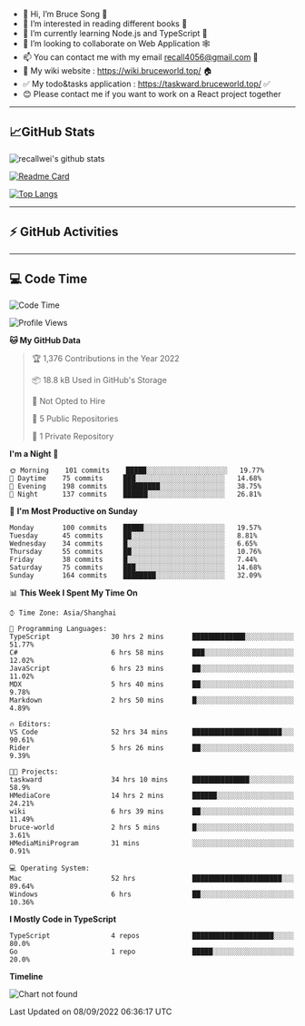 - 👋 Hi, I’m Bruce Song 🦁️
- 👀 I’m interested in reading different books 📖
- 🌱 I’m currently learning Node.js and TypeScript 🚀
- 💞️ I’m looking to collaborate on Web Application 🕸️
- 📫 You can contact me with my email recall4056@gmail.com 📮
- 📖 My wiki website : https://wiki.bruceworld.top/ 🏠
- ✅ My todo&tasks application : https://taskward.bruceworld.top/ ✅
- 😊 Please contact me if you want to work on a React project together
---

## 📈GitHub Stats

![recallwei's github stats](https://github-readme-stats.vercel.app/api?username=recallwei&show_icons=true&theme=dracula&count_private=true&include_all_commits)

<!---
repository 卡片
--->

[![Readme Card](https://github-readme-stats.vercel.app/api/pin/?username=recallwei&repo=recallwei&theme=dracula)](https://github.com/recallwei/daily)

<!---
repository 常用语言 layout=compact（紧凑布局）
--->

[![Top Langs](https://github-readme-stats.vercel.app/api/top-langs/?username=recallwei&layout=compact&theme=dracula)](https://github.com/recallwei/daily)

---

## ⚡️ GitHub Activities

<!--START_SECTION:activity-->

<!--END_SECTION:activity-->

---

## 💻 Code Time

<!--START_SECTION:waka-->
![Code Time](http://img.shields.io/badge/Code%20Time-2%2C132%20hrs%2048%20mins-blue)

![Profile Views](http://img.shields.io/badge/Profile%20Views-14-blue)

**🐱 My GitHub Data** 

> 🏆 1,376 Contributions in the Year 2022
 > 
> 📦 18.8 kB Used in GitHub's Storage 
 > 
> 🚫 Not Opted to Hire
 > 
> 📜 5 Public Repositories 
 > 
> 🔑 1 Private Repository 
 > 
**I'm a Night 🦉** 

```text
🌞 Morning    101 commits    █████░░░░░░░░░░░░░░░░░░░░   19.77% 
🌆 Daytime    75 commits     ███░░░░░░░░░░░░░░░░░░░░░░   14.68% 
🌃 Evening    198 commits    █████████░░░░░░░░░░░░░░░░   38.75% 
🌙 Night      137 commits    ██████░░░░░░░░░░░░░░░░░░░   26.81%

```
📅 **I'm Most Productive on Sunday** 

```text
Monday       100 commits    █████░░░░░░░░░░░░░░░░░░░░   19.57% 
Tuesday      45 commits     ██░░░░░░░░░░░░░░░░░░░░░░░   8.81% 
Wednesday    34 commits     █░░░░░░░░░░░░░░░░░░░░░░░░   6.65% 
Thursday     55 commits     ██░░░░░░░░░░░░░░░░░░░░░░░   10.76% 
Friday       38 commits     █░░░░░░░░░░░░░░░░░░░░░░░░   7.44% 
Saturday     75 commits     ███░░░░░░░░░░░░░░░░░░░░░░   14.68% 
Sunday       164 commits    ████████░░░░░░░░░░░░░░░░░   32.09%

```


📊 **This Week I Spent My Time On** 

```text
⌚︎ Time Zone: Asia/Shanghai

💬 Programming Languages: 
TypeScript               30 hrs 2 mins       █████████████░░░░░░░░░░░░   51.77% 
C#                       6 hrs 58 mins       ███░░░░░░░░░░░░░░░░░░░░░░   12.02% 
JavaScript               6 hrs 23 mins       ██░░░░░░░░░░░░░░░░░░░░░░░   11.02% 
MDX                      5 hrs 40 mins       ██░░░░░░░░░░░░░░░░░░░░░░░   9.78% 
Markdown                 2 hrs 50 mins       █░░░░░░░░░░░░░░░░░░░░░░░░   4.89%

🔥 Editors: 
VS Code                  52 hrs 34 mins      ██████████████████████░░░   90.61% 
Rider                    5 hrs 26 mins       ██░░░░░░░░░░░░░░░░░░░░░░░   9.39%

🐱‍💻 Projects: 
taskward                 34 hrs 10 mins      ██████████████░░░░░░░░░░░   58.9% 
HMediaCore               14 hrs 2 mins       ██████░░░░░░░░░░░░░░░░░░░   24.21% 
wiki                     6 hrs 39 mins       ██░░░░░░░░░░░░░░░░░░░░░░░   11.49% 
bruce-world              2 hrs 5 mins        █░░░░░░░░░░░░░░░░░░░░░░░░   3.61% 
HMediaMiniProgram        31 mins             ░░░░░░░░░░░░░░░░░░░░░░░░░   0.91%

💻 Operating System: 
Mac                      52 hrs              ██████████████████████░░░   89.64% 
Windows                  6 hrs               ██░░░░░░░░░░░░░░░░░░░░░░░   10.36%

```

**I Mostly Code in TypeScript** 

```text
TypeScript               4 repos             ████████████████████░░░░░   80.0% 
Go                       1 repo              █████░░░░░░░░░░░░░░░░░░░░   20.0%

```


**Timeline**

![Chart not found](https://raw.githubusercontent.com/recallwei/recallwei/main/charts/bar_graph.png) 


 Last Updated on 08/09/2022 06:36:17 UTC
<!--END_SECTION:waka-->
<!---
recallwei/recallwei is a ✨ special ✨ repository because its `README.md` (this file) appears on your GitHub profile.
You can click the Preview link to take a look at your changes.
--->
